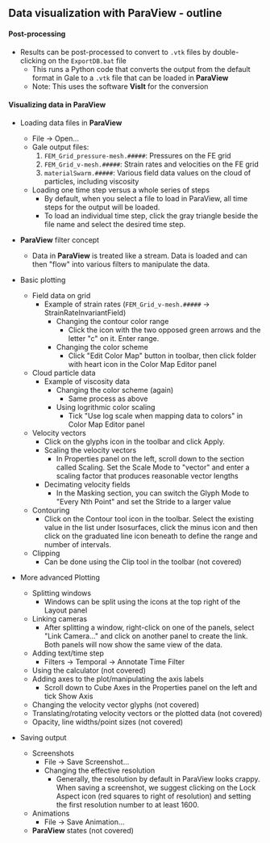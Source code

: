 ## Data visualization with **ParaView**  - outline

#### Post-processing
- Results can be post-processed to convert to `.vtk` files by double-clicking on the `ExportDB.bat` file
  - This runs a Python code that converts the output from the default format in Gale to a `.vtk` file that can be loaded in **ParaView**
  - Note: This uses the software **VisIt** for the conversion

#### Visualizing data in **ParaView**
- Loading data files in **ParaView**
  - File -> Open...
  - Gale output files:
    1. `FEM_Grid_pressure-mesh.#####`: Pressures on the FE grid
    2. `FEM_Grid_v-mesh.#####`: Strain rates and velocities on the FE grid
    3. `materialSwarm.#####`: Various field data values on the cloud of particles, including viscosity
  - Loading one time step versus a whole series of steps
    - By default, when you select a file to load in ParaView, all time steps for the output will be loaded.
    - To load an individual time step, click the gray triangle beside the file name and select the desired time step.
- **ParaView** filter concept
  - Data in **ParaView** is treated like a stream. Data is loaded and can then "flow" into various filters to manipulate the data.

- Basic plotting
  - Field data on grid
    - Example of strain rates (`FEM_Grid_v-mesh.#####` -> StrainRateInvariantField)
      - Changing the contour color range
        - Click the icon with the two opposed green arrows and the letter "c" on it. Enter range.
      - Changing the color scheme
        - Click "Edit Color Map" button in toolbar, then click folder with heart icon in the Color Map Editor panel
  - Cloud particle data
    - Example of viscosity data
      - Changing the color scheme (again)
        - Same process as above
      - Using logrithmic color scaling
        - Tick "Use log scale when mapping data to colors" in Color Map Editor panel
  - Velocity vectors
    - Click on the glyphs icon in the toolbar and click Apply.
    - Scaling the velocity vectors
      - In Properties panel on the left, scroll down to the section called Scaling. Set the Scale Mode to "vector" and enter a scaling factor that produces reasonable vector lengths
    - Decimating velocity fields
      - In the Masking section, you can switch the Glyph Mode to "Every Nth Point" and set the Stride to a larger value
  - Contouring
    - Click on the Contour tool icon in the toolbar. Select the existing value in the list under Isosurfaces, click the minus icon and then click on the graduated line icon beneath to define the range and number of intervals.
  - Clipping
    - Can be done using the Clip tool in the toolbar (not covered)

- More advanced Plotting
  - Splitting windows
    - Windows can be split using the icons at the top right of the Layout panel
  - Linking cameras
    - After splitting a window, right-click on one of the panels, select "Link Camera..." and click on another panel to create the link. Both panels will now show the same view of the data.
  - Adding text/time step
    - Filters -> Temporal -> Annotate Time Filter
  - Using the calculator (not covered)
  - Adding axes to the plot/manipulating the axis labels
    - Scroll down to Cube Axes in the Properties panel on the left and tick Show Axis
  - Changing the velocity vector glyphs (not covered)
  - Translating/rotating velocity vectors or the plotted data (not covered)
  - Opacity, line widths/point sizes (not covered)

- Saving output
  - Screenshots
    - File -> Save Screenshot...
    - Changing the effective resolution
      - Generally, the resolution by default in ParaView looks crappy. When saving a screenshot, we suggest clicking on the Lock Aspect icon (red squares to right of resolution) and setting the first resolution number to at least 1600.
  - Animations
    - File -> Save Animation...
  - **ParaView** states (not covered)
